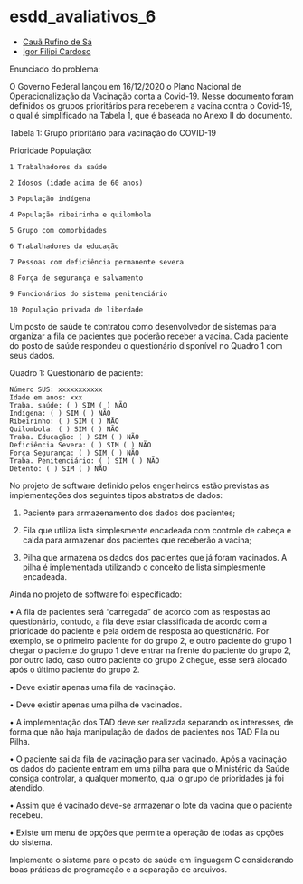 # esdd_avaliativos_6

- [Cauã Rufino de Sá](https://github.com/CauaDeSa)
- [Igor Filipi Cardoso](https://github.com/IgorFilipiCardoso)

Enunciado do problema:

O Governo Federal lançou em 16/12/2020 o Plano Nacional de Operacionalização da Vacinação
conta a Covid-19. Nesse documento foram definidos os grupos prioritários para receberem a vacina
contra o Covid-19, o qual é simplificado na Tabela 1, que é baseada no Anexo II do documento.

Tabela 1: Grupo prioritário para vacinação do COVID-19

Prioridade População:

    1 Trabalhadores da saúde

    2 Idosos (idade acima de 60 anos)

    3 População indígena

    4 População ribeirinha e quilombola

    5 Grupo com comorbidades

    6 Trabalhadores da educação

    7 Pessoas com deficiência permanente severa

    8 Força de segurança e salvamento

    9 Funcionários do sistema penitenciário

    10 População privada de liberdade


Um posto de saúde te contratou como desenvolvedor de sistemas para organizar a fila de pacientes
que poderão receber a vacina. Cada paciente do posto de saúde respondeu o questionário disponível no
Quadro 1 com seus dados. 

Quadro 1: Questionário de paciente:

    Número SUS: xxxxxxxxxxx
    Idade em anos: xxx
    Traba. saúde: ( ) SIM ( ) NÃO
    Indígena: ( ) SIM ( ) NÃO
    Ribeirinho: ( ) SIM ( ) NÃO
    Quilombola: ( ) SIM ( ) NÃO
    Traba. Educação: ( ) SIM ( ) NÃO
    Deficiência Severa: ( ) SIM ( ) NÃO
    Força Segurança: ( ) SIM ( ) NÃO
    Traba. Penitenciário: ( ) SIM ( ) NÃO
    Detento: ( ) SIM ( ) NÃO


No projeto de software definido pelos engenheiros estão previstas as implementações dos
seguintes tipos abstratos de dados:

1. Paciente para armazenamento dos dados dos pacientes;

2. Fila que utiliza lista simplesmente encadeada com controle de cabeça e calda para armazenar dos
pacientes que receberão a vacina;

3. Pilha que armazena os dados dos pacientes que já foram vacinados. A pilha é implementada
utilizando o conceito de lista simplesmente encadeada.


Ainda no projeto de software foi especificado:

• A fila de pacientes será “carregada” de acordo com as respostas ao questionário, contudo, a fila
deve estar classificada de acordo com a prioridade do paciente e pela ordem de resposta ao
questionário. Por exemplo, se o primeiro paciente for do grupo 2, e outro paciente do grupo 1
chegar o paciente do grupo 1 deve entrar na frente do paciente do grupo 2, por outro lado, caso
outro paciente do grupo 2 chegue, esse será alocado após o último paciente do grupo 2.

• Deve existir apenas uma fila de vacinação.

• Deve existir apenas uma pilha de vacinados.

• A implementação dos TAD deve ser realizada separando os interesses, de forma que não haja
manipulação de dados de pacientes nos TAD Fila ou Pilha.

• O paciente sai da fila de vacinação para ser vacinado. Após a vacinação os dados do paciente
entram em uma pilha para que o Ministério da Saúde consiga controlar, a qualquer momento, qual
o grupo de prioridades já foi atendido.

• Assim que é vacinado deve-se armazenar o lote da vacina que o paciente recebeu.

• Existe um menu de opções que permite a operação de todas as opções do sistema.

Implemente o sistema para o posto de saúde em linguagem C considerando boas práticas de programação
e a separação de arquivos.
